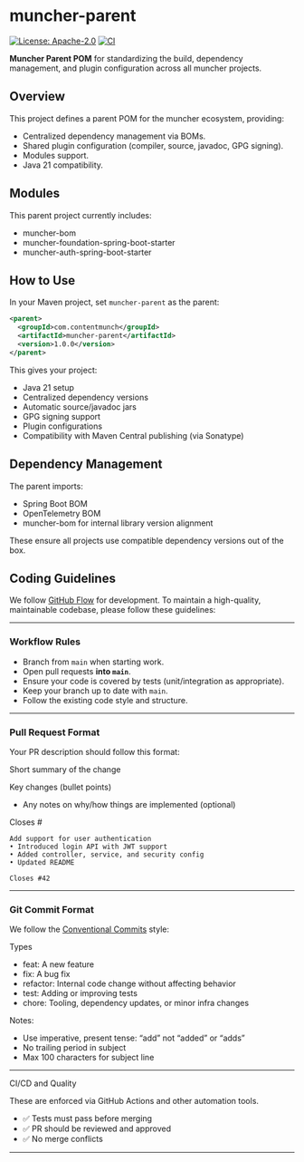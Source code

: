 # muncher-parent 
[![License: Apache-2.0](https://img.shields.io/badge/license-Apache%202.0-blue.svg)](./LICENSE)
[![CI](https://github.com/contentmunch/muncher-parent/actions/workflows/maven.yml/badge.svg)](https://github.com/contentmunch/muncher-parent/actions)


**Muncher Parent POM** for standardizing the build, dependency management, and plugin configuration across all muncher projects.

## Overview

This project defines a parent POM for the muncher ecosystem, providing:

- Centralized dependency management via BOMs.
- Shared plugin configuration (compiler, source, javadoc, GPG signing).
- Modules support.
- Java 21 compatibility.

## Modules

This parent project currently includes:

- muncher-bom
- muncher-foundation-spring-boot-starter
- muncher-auth-spring-boot-starter

## How to Use

In your Maven project, set `muncher-parent` as the parent:

```xml
<parent>
  <groupId>com.contentmunch</groupId>
  <artifactId>muncher-parent</artifactId>
  <version>1.0.0</version>
</parent>
```
This gives your project:
* Java 21 setup
* Centralized dependency versions
* Automatic source/javadoc jars
* GPG signing support
* Plugin configurations
* Compatibility with Maven Central publishing (via Sonatype)

## Dependency Management

The parent imports:
* Spring Boot BOM
* OpenTelemetry BOM
* muncher-bom for internal library version alignment

These ensure all projects use compatible dependency versions out of the box.

## Coding Guidelines

We follow [GitHub Flow](https://guides.github.com/introduction/flow/) for development. To maintain a high-quality, maintainable codebase, please follow these guidelines:

---

### Workflow Rules

- Branch from `main` when starting work.
- Open pull requests **into `main`**.
- Ensure your code is covered by tests (unit/integration as appropriate).
- Keep your branch up to date with `main`.
- Follow the existing code style and structure.

---

### Pull Request Format

Your PR description should follow this format:

Short summary of the change
	
Key changes (bullet points)
	
* Any notes on why/how things are implemented (optional)

Closes #

```
Add support for user authentication
• Introduced login API with JWT support
• Added controller, service, and security config
• Updated README

Closes #42

```

---

### Git Commit Format

We follow the [Conventional Commits](https://www.conventionalcommits.org/en/v1.0.0/) style:

Types

* feat: A new feature
* fix: A bug fix
* refactor: Internal code change without affecting behavior
* test: Adding or improving tests
* chore: Tooling, dependency updates, or minor infra changes

Notes:

* Use imperative, present tense: “add” not “added” or “adds”
* No trailing period in subject
* Max 100 characters for subject line

---
CI/CD and Quality

These are enforced via GitHub Actions and other automation tools.

- ✅ Tests must pass before merging 
- ✅ PR should be reviewed and approved 
- ✅ No merge conflicts
---

